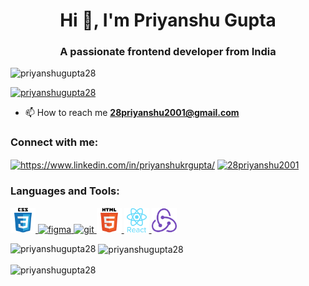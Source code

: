 <h1 align="center">Hi 👋, I'm Priyanshu Gupta</h1>
<h3 align="center">A passionate frontend developer from India</h3>

<p align="center >

I am Priyanshu Gupta, an accomplished Frontend Developer with 7 months of professional experience, specializing in creating outstanding user experiences. My expertise encompasses roles as a Front-End Developer at a leading tech firm and a React.js Developer at another dynamic organization. Proficient in HTML, CSS, JavaScript, React, Redux, TypeScript, and contemporary UI frameworks such as Material-UI and Next.js, I possess a versatile skill set crucial for delivering high-quality web applications.

Professional Background:

Front-End Developer:

Developed responsive web applications utilizing React, Redux, HTML, CSS, and JavaScript.
Led the integration of Google Maps API into a delivery app, enhancing real-time tracking functionalities.
Actively contributed to cross-functional meetings, providing insights to enhance user experiences.
Collaborated with UI/UX designers, backend developers, and testing teams for seamless integration and feature delivery.
Constructed a fully functional table component with advanced features, optimizing overall website performance.
React.js Developer:

Developed and maintained over 20 custom components using Next.js, TypeScript, and Redux.
Integrated Contentful headless CMS for streamlined content management processes.
Utilized SASS for scalable and maintainable CSS styles, ensuring a consistent and visually appealing user interface.
Managed project dependencies and optimized build processes using npm.
Implemented SEO schema markup in all components, enhancing website performance and increasing organic traffic.
Technical Proficiency:

Expertise in HTML, CSS, JavaScript, React, Redux, TypeScript, Material-UI, and Next.js.
Proficient in utilizing npm packages to enhance project functionalities.
Proven ability to adapt to new technologies and implement cutting-edge solutions.
Commitment to Excellence:

Demonstrated commitment to delivering high-quality solutions within project deadlines.
Track record of optimizing website performance through efficient code management.
Strong attention to detail, problem-solving skills, and dedication to staying current with industry trends.
Why Choose Me:

I bring a unique blend of technical proficiency, a collaborative mindset, and project successes. My experiences reflect adaptability, a commitment to excellence, and a passion for creating cutting-edge frontend solutions. I am excited about the opportunity to contribute to innovative projects and bring my skills to your dynamic team.

 </p>

<p align="left"> <img src="https://komarev.com/ghpvc/?username=priyanshugupta28&label=Profile%20views&color=0e75b6&style=flat" alt="priyanshugupta28" /> </p>

<p align="left"> <a href="https://github.com/ryo-ma/github-profile-trophy"><img src="https://github-profile-trophy.vercel.app/?username=priyanshugupta28" alt="priyanshugupta28" /></a> </p>

- 📫 How to reach me **28priyanshu2001@gmail.com**

<h3 align="left">Connect with me:</h3>
<p align="left">
<a href="https://linkedin.com/in/https://www.linkedin.com/in/priyanshukrgupta/" target="blank"><img align="center" src="https://raw.githubusercontent.com/rahuldkjain/github-profile-readme-generator/master/src/images/icons/Social/linked-in-alt.svg" alt="https://www.linkedin.com/in/priyanshukrgupta/" height="30" width="40" /></a>
<a href="https://instagram.com/28priyanshu2001" target="blank"><img align="center" src="https://raw.githubusercontent.com/rahuldkjain/github-profile-readme-generator/master/src/images/icons/Social/instagram.svg" alt="28priyanshu2001" height="30" width="40" /></a>
</p>

<h3 align="left">Languages and Tools:</h3>
<p align="left"> <a href="https://www.w3schools.com/css/" target="_blank" rel="noreferrer"> <img src="https://raw.githubusercontent.com/devicons/devicon/master/icons/css3/css3-original-wordmark.svg" alt="css3" width="40" height="40"/> </a> <a href="https://www.figma.com/" target="_blank" rel="noreferrer"> <img src="https://www.vectorlogo.zone/logos/figma/figma-icon.svg" alt="figma" width="40" height="40"/> </a> <a href="https://git-scm.com/" target="_blank" rel="noreferrer"> <img src="https://www.vectorlogo.zone/logos/git-scm/git-scm-icon.svg" alt="git" width="40" height="40"/> </a> <a href="https://www.w3.org/html/" target="_blank" rel="noreferrer"> <img src="https://raw.githubusercontent.com/devicons/devicon/master/icons/html5/html5-original-wordmark.svg" alt="html5" width="40" height="40"/> </a> <a href="https://reactjs.org/" target="_blank" rel="noreferrer"> <img src="https://raw.githubusercontent.com/devicons/devicon/master/icons/react/react-original-wordmark.svg" alt="react" width="40" height="40"/> </a> <a href="https://redux.js.org" target="_blank" rel="noreferrer"> <img src="https://raw.githubusercontent.com/devicons/devicon/master/icons/redux/redux-original.svg" alt="redux" width="40" height="40"/> </a> </p>

<p><img align="left" src="https://github-readme-stats.vercel.app/api/top-langs?username=priyanshugupta28&show_icons=true&locale=en&layout=compact" alt="priyanshugupta28" /></p>

<p>&nbsp;<img align="center" src="https://github-readme-stats.vercel.app/api?username=priyanshugupta28&show_icons=true&locale=en" alt="priyanshugupta28" /></p>

<p><img align="center" src="https://github-readme-streak-stats.herokuapp.com/?user=priyanshugupta28&" alt="priyanshugupta28" /></p>
